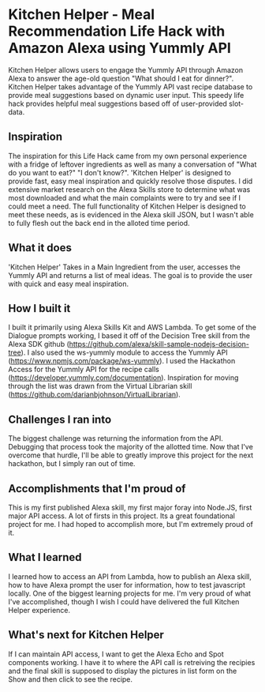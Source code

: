 # Kitchen Helper - Meal Recommendation Life Hack with Amazon Alexa using Yummly API
Kitchen Helper allows users to engage the Yummly API through Amazon Alexa to answer the age-old question "What should I eat for dinner?". Kitchen Helper takes advantage of the Yummly API vast recipe database to provide meal suggestions based on dynamic user input. This speedy life hack provides helpful meal suggestions based off of user-provided slot-data. 

## Inspiration
The inspiration for this Life Hack came from my own personal experience with a fridge of leftover ingredients as well as many a conversation of "What do you want to eat?" "I don't know?". 'Kitchen Helper' is designed to provide fast, easy meal inspiration and quickly resolve those disputes. I did extensive market research on the Alexa Skills store to determine what was most downloaded and what the main complaints were to try and see if I could meet a need. The full functionality of Kitchen Helper is designed to meet these needs, as is evidenced in the Alexa skill JSON, but I wasn't able to fully flesh out the back end in the alloted time period.

## What it does
'Kitchen Helper' Takes in a Main Ingredient from the user, accesses the Yummly API and returns a list of meal ideas. The goal is to provide the user with quick and easy meal inspiration. 

## How I built it
I built it primarily using Alexa Skills Kit and AWS Lambda. To get some of the Dialogue prompts working, I based it off of the Decision Tree skill from the Alexa SDK github (https://github.com/alexa/skill-sample-nodejs-decision-tree). I also used the ws-yummly module to access the Yummly API (https://www.npmjs.com/package/ws-yummly). I used the Hackathon Access for the Yummly API for the recipe calls (https://developer.yummly.com/documentation). Inspiration for moving through the list was drawn from the Virtual Librarian skill (https://github.com/darianbjohnson/VirtualLibrarian). 

## Challenges I ran into
The biggest challenge was returning the information from the API. Debugging that process took the majority of the allotted time. Now that I've overcome that hurdle, I'll be able to greatly improve this project for the next hackathon, but I simply ran out of time. 

## Accomplishments that I'm proud of
This is my first published Alexa skill, my first major foray into Node.JS, first major API access. A lot of firsts in this project. Its a great foundational project for me. I had hoped to accomplish more, but I'm extremely proud of it.

## What I learned
I learned how to access an API from Lambda, how to publish an Alexa skill, how to have Alexa prompt the user for information, how to test javascript locally. One of the biggest learning projects for me. I'm very proud of what I've accomplished, though I wish I could have delivered the full Kitchen Helper experience.

## What's next for Kitchen Helper
If I can maintain API access, I want to get the Alexa Echo and Spot components working. I have it to where the API call is retreiving the recipies and the final skill is supposed to display the pictures in list form on the Show and then click to see the recipe. 

